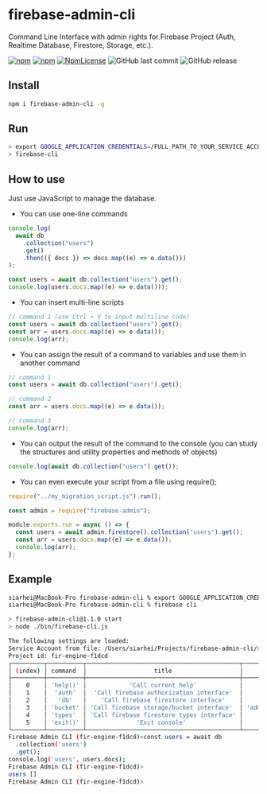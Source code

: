 # firebase-admin-cli

Command Line Interface with admin rights for Firebase Project (Auth, Realtime Database, Firestore, Storage, etc.).

[![npm](https://img.shields.io/npm/v/firebase-admin-cli.svg)](https://www.npmjs.com/package/firebase-admin-cli)
[![npm](https://img.shields.io/npm/dy/firebase-admin-cli.svg)](https://www.npmjs.com/package/firebase-admin-cli)
[![NpmLicense](https://img.shields.io/npm/l/firebase-admin-cli.svg)](https://www.npmjs.com/package/firebase-admin-cli)
![GitHub last commit](https://img.shields.io/github/last-commit/siarheidudko/firebase-admin-cli.svg)
![GitHub release](https://img.shields.io/github/release/siarheidudko/firebase-admin-cli.svg)

## Install

```bash
npm i firebase-admin-cli -g
```

## Run

```bash
> export GOOGLE_APPLICATION_CREDENTIALS=/FULL_PATH_TO_YOUR_SERVICE_ACCOUNT.json
> firebase-cli
```

## How to use

Just use JavaScript to manage the database.

- You can use one-line commands

```js
console.log(
  await db
    .collection("users")
    .get()
    .then(({ docs }) => docs.map((e) => e.data()))
);
```

```js
const users = await db.collection("users").get();
console.log(users.docs.map((e) => e.data()));
```

- You can insert multi-line scripts

```js
// command 1 (use Ctrl + V to input multiline code)
const users = await db.collection("users").get();
const arr = users.docs.map((e) => e.data());
console.log(arr);
```

- You can assign the result of a command to variables and use them in another command

```js
// command 1
const users = await db.collection("users").get();
```

```js
// command 2
const arr = users.docs.map((e) => e.data());
```

```js
// command 3
console.log(arr);
```

- You can output the result of the command to the console (you can study the structures and utility properties and methods of objects)

```js
console.log(await db.collection("users").get());
```

- You can even execute your script from a file using require();

```js
require("../my_migration_script.js").run();
```

```js:my_migration_script.js
const admin = require("firebase-admin");

module.exports.run = async () => {
  const users = await admin.firestore().collection("users").get();
  const arr = users.docs.map((e) => e.data());
  console.log(arr);
};
```

## Example

```bash
siarhei@MacBook-Pro firebase-admin-cli % export GOOGLE_APPLICATION_CREDENTIALS=/Users/siarhei/Projects/firebase-admin-cli/serviceAccount.json
siarhei@MacBook-Pro firebase-admin-cli % firebase cli

> firebase-admin-cli@1.1.0 start
> node ./bin/firebase-cli.js

The following settings are loaded:
Service Account from file: /Users/siarhei/Projects/firebase-admin-cli/serviceAccount.json
Project id: fir-engine-f1dcd
┌─────────┬──────────┬───────────────────────────────────────────┬──────────────────────────────────────────────────────────┐
│ (index) │ command  │                   title                   │                          alias                           │
├─────────┼──────────┼───────────────────────────────────────────┼──────────────────────────────────────────────────────────┤
│    0    │ 'help()' │            'Сall current help'            │                         'help()'                         │
│    1    │  'auth'  │  'Сall firebase authorization interface'  │                      'admin.auth()'                      │
│    2    │   'db'   │    'Сall firebase firestore interface'    │                   'admin.firestore()'                    │
│    3    │ 'bucket' │ 'Сall firebase storage/bucket interface'  │ 'admin.storage().bucket("fir-engine-f1dcd.appspot.com")' │
│    4    │ 'types'  │ 'Сall firebase firestore types interface' │                    'admin.firestore'                     │
│    5    │ 'exit()' │              'Exit console'               │               'terminalInterface.close()'                │
└─────────┴──────────┴───────────────────────────────────────────┴──────────────────────────────────────────────────────────┘
Firebase Admin CLI (fir-engine-f1dcd)>const users = await db
  .collection('users')
  .get();
console.log('users', users.docs);
Firebase Admin CLI (fir-engine-f1dcd)>
users []
Firebase Admin CLI (fir-engine-f1dcd)>
```
